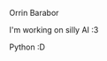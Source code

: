 Orrin Barabor

I'm working on silly AI :3

Python :D
<!---
orrinbarabor/orrinbarabor is a ✨ special ✨ repository because its `README.md` (this file) appears on your GitHub profile.
You can click the Preview link to take a look at your changes.
--->
